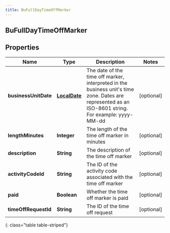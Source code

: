 ```yaml
---
title: BuFullDayTimeOffMarker
---
```

## BuFullDayTimeOffMarker


## Properties

| Name | Type | Description | Notes |
| ------------ | ------------- | ------------- | ------------- |
| **businessUnitDate** | <!----><!---->[**LocalDate**](LocalDate.html)<!----> | The date of the time off marker, interpreted in the business unit&#39;s time zone. Dates are represented as an ISO-8601 string. For example: yyyy-MM-dd |  [optional] |
| **lengthMinutes** | <!----><!---->**Integer**<!----> | The length of the time off marker in minutes |  [optional] |
| **description** | <!----><!---->**String**<!----> | The description of the time off marker |  [optional] |
| **activityCodeId** | <!----><!---->**String**<!----> | The ID of the activity code associated with the time off marker |  [optional] |
| **paid** | <!----><!---->**Boolean**<!----> | Whether the time off marker is paid |  [optional] |
| **timeOffRequestId** | <!----><!---->**String**<!----> | The ID of the time off request |  [optional] |
{: class="table table-striped"}



